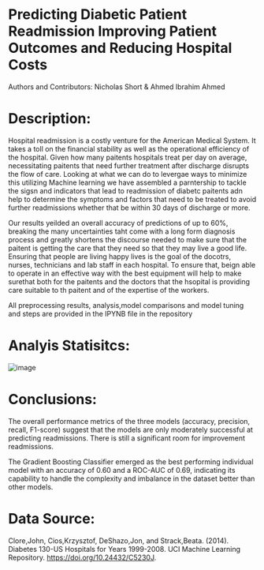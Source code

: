 # Predicting Diabetic Patient Readmission Improving Patient Outcomes and Reducing Hospital Costs 

Authors and Contributors: Nicholas Short & Ahmed Ibrahim Ahmed

# Description: 

Hospital readmission is a costly venture for the American Medical System. It takes a toll on the financial stability as well as the operational efficiency of the hospital. Given how many paitents hospitals treat per day on average, necessitating paitents that need further treatment after discharge disrupts the flow of care.
Looking at what we can do to levergae ways to minimize this utilizing Machine learning we have assembled a parntership to tackle the sigsn and indicators that lead to readmission of diabetc paitents adn help to determine the symptoms and factors that need to be treated to avoid further readmissions whether that be within 30 days of discharge or more.

Our results yeilded an overall accuracy of predictions of up to 60%, breaking the many uncertainties taht come with a long form diagnosis process and greatly shortens the discourse needed to make sure that the paitent is getting the care that they need so that they may live a good life. 
Ensuring that people are living happy lives is the goal of the docotrs, nurses, technicians and lab staff in each hospital. To ensure that, beign able to operate in an effective way with the best equipment will help to make surethat both for the paitents and the doctors that the hsopital is providing care suitable to th paitent and of the expertise of the workers.

All preprocessing results, analysis,model comparisons and model tuning and steps are provided in the IPYNB file in the repository


# Analyis Statisitcs:

![image](https://github.com/nshort2001/AAI-510-Project/assets/142278565/2d6a4de5-a9d4-471e-a896-79c2ffd4c00f)

# Conclusions:

The overall performance metrics of the three models  (accuracy, precision, recall, F1-score) suggest that the models are only moderately successful at predicting readmissions. There is still a significant room for improvement readmissions.

The Gradient Boosting Classifier emerged as the best performing individual model with an accuracy of 0.60 and a ROC-AUC of 0.69, indicating its capability to handle the complexity and imbalance in the dataset better than other models.

# Data Source: 
Clore,John, Cios,Krzysztof, DeShazo,Jon, and Strack,Beata. (2014). Diabetes 130-US Hospitals for Years 1999-2008. UCI Machine Learning Repository. https://doi.org/10.24432/C5230J.
